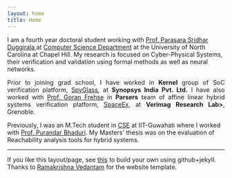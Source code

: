 ```yaml
---
layout: home
title: Home
---
```


<p align='jusitfy'>I am a fourth year doctoral student working with <a href= 'https://www.cs.unc.edu/~psd/'> Prof. Parasara Sridhar Duggirala </a> at <a href = 'https://cs.unc.edu/'>Computer Science Department</a> at the University of North Carolina at Chapel Hill. My research	is focused on Cyber-Physical Systems, their verification and validation using formal methods as well as neural networks.</p>
   
<p align='justify'> Prior to joining grad school, I have worked in <b>Kernel</b> group of SoC verification platform, <a href="https://www.synopsys.com/verification/static-and-formal-verification/spyglass.html">SpyGlass</a>, at <b>Synopsys India Pvt. Ltd.</b> I have also worked with <a href="https://sites.google.com/site/frehseg/">Prof. Goran Frehse</a> in <b>Parsers</b> team of affine linear hybrid systems verification platform, <a href="http://spaceex.imag.fr/">SpaceEx</a>, at <b>Verimag Research Lab></b>, Grenoble.</p>

<p align='jusitfy'>Previously, I was an M.Tech student in <a href="https://www.iitg.ac.in/cse/">CSE</a> at IIT-Guwahati where I worked with <a href='https://www.iitg.ac.in/pbhaduri/'>Prof. Purandar Bhaduri</a>. My Masters' thesis was on the evaluation of Reachability analysis tools for hybrid systems.</p>

<hr/>

If you like this layout/page, see <a href='demo-post'>this</a> to build your own using github+jekyll. Thanks to <a href="https://github.com/vrama91/vrama91.github.io">Ramakrishna Vedantam</a> for the website template.

<!---https://github.com/mavroudisv/plain-academic--->
